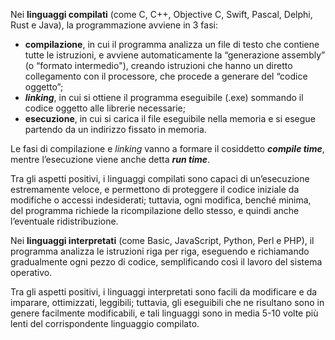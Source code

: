 Nei **linguaggi compilati** (come C, C++, Objective C, Swift, Pascal, Delphi, Rust e Java), la programmazione avviene in 3 fasi:
- **compilazione**, in cui il programma analizza un file di testo che contiene tutte le istruzioni, e avviene automaticamente la “generazione assembly” (o “formato intermedio"), creando istruzioni che hanno un diretto collegamento con il processore, che procede a generare del “codice oggetto”;
- ***linking***, in cui si ottiene il programma eseguibile (.exe) sommando il codice oggetto alle librerie necessarie;
- **esecuzione**, in cui si carica il file eseguibile nella memoria e si esegue partendo da un indirizzo fissato in memoria.

Le fasi di compilazione e *linking* vanno a formare il cosiddetto ***compile time***, mentre l’esecuzione viene anche detta ***run time***.

Tra gli aspetti positivi, i linguaggi compilati sono capaci di un’esecuzione estremamente veloce, e permettono di proteggere il codice iniziale da modifiche o accessi indesiderati; tuttavia, ogni modifica, benché minima, del programma richiede la ricompilazione dello stesso, e quindi anche l’eventuale ridistribuzione.

Nei **linguaggi interpretati** (come Basic, JavaScript, Python, Perl e PHP), il programma analizza le istruzioni riga per riga, eseguendo e richiamando gradualmente ogni pezzo di codice, semplificando così il lavoro del sistema operativo.

Tra gli aspetti positivi, i linguaggi interpretati sono facili da modificare e da imparare, ottimizzati, leggibili; tuttavia, gli eseguibili che ne risultano sono in genere facilmente modificabili, e tali linguaggi sono in media 5-10 volte più lenti del corrispondente linguaggio compilato.